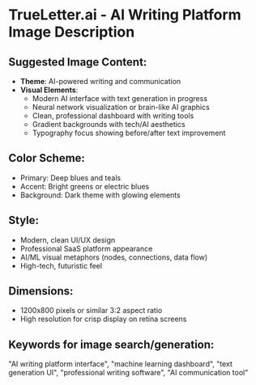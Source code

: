 # TrueLetter.ai - AI Writing Platform Image Description

## Suggested Image Content:
- **Theme**: AI-powered writing and communication
- **Visual Elements**:
  - Modern AI interface with text generation in progress
  - Neural network visualization or brain-like AI graphics
  - Clean, professional dashboard with writing tools
  - Gradient backgrounds with tech/AI aesthetics
  - Typography focus showing before/after text improvement

## Color Scheme:
- Primary: Deep blues and teals
- Accent: Bright greens or electric blues
- Background: Dark theme with glowing elements

## Style:
- Modern, clean UI/UX design
- Professional SaaS platform appearance
- AI/ML visual metaphors (nodes, connections, data flow)
- High-tech, futuristic feel

## Dimensions: 
- 1200x800 pixels or similar 3:2 aspect ratio
- High resolution for crisp display on retina screens

## Keywords for image search/generation:
"AI writing platform interface", "machine learning dashboard", "text generation UI", "professional writing software", "AI communication tool"
